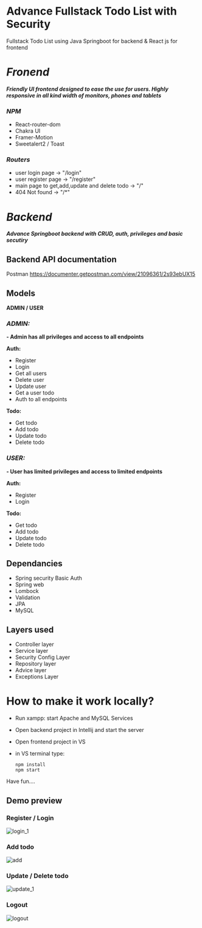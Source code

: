 
# Advance Fullstack Todo List with Security
Fullstack Todo List using Java Springboot for backend & React js for frontend


# *Fronend*
***Friendly UI frontend designed to ease the use for users. Highly responsive in all kind width of monitors, phones and tablets***


### *NPM*
- React-router-dom
- Chakra UI
- Framer-Motion
- Sweetalert2 / Toast


### *Routers*
- user login page -> "/login"
- user register page -> "/register"
- main page to get,add,update and delete todo -> "/"
- 404 Not found -> "/*"



# *Backend*
***Advance Springboot backend with CRUD, auth, privileges and basic secutiry***


## Backend API documentation
Postman
https://documenter.getpostman.com/view/21096361/2s93ebUX15

## Models 
**ADMIN / USER**

### *ADMIN:*
**- Admin has all privileges and access to all endpoints**

**Auth:**

- Register
- Login
- Get all users
- Delete user
- Update user
- Get a user todo
- Auth to all endpoints 

**Todo:**
- Get todo
- Add todo
- Update todo
- Delete todo


### *USER:*
**- User has limited privileges and access to limited endpoints**


**Auth:**

- Register
- Login

**Todo:**
- Get todo
- Add todo
- Update todo
- Delete todo


## Dependancies
- Spring security Basic Auth
- Spring web
- Lombock
- Validation
- JPA
- MySQL


## Layers used
- Controller layer
- Service layer
- Security Config Layer
- Repository layer
- Advice layer
- Exceptions Layer

 
# How to make it work locally?
- Run xampp: start Apache and MySQL Services
- Open backend project in Intellij and start the server
- Open frontend project in VS
- in VS terminal type: 
					
      npm install
      npm start

Have fun....

## Demo preview 
### Register / Login
![login_1](https://github.com/soexperttt/Todo_Fullstack/assets/45186916/a94fd24f-fcef-4acb-9bb9-7d866ef602f0)

### Add todo
![add](https://github.com/soexperttt/Todo_Fullstack/assets/45186916/6588941f-c7a1-48e2-aacc-98813cd3ae40)


### Update / Delete todo
![update_1](https://github.com/soexperttt/Todo_Fullstack/assets/45186916/9ec5fb19-5b16-41da-bf7e-31e0b5afeed1)

### Logout
![logout](https://github.com/soexperttt/Todo_Fullstack/assets/45186916/63000f45-7c30-43fa-ae72-98a56e904139)




 
